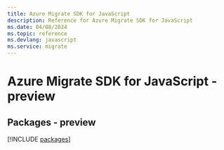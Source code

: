 ```yaml
---
title: Azure Migrate SDK for JavaScript
description: Reference for Azure Migrate SDK for JavaScript
ms.date: 04/08/2024
ms.topic: reference
ms.devlang: javascript
ms.service: migrate
---
```

# Azure Migrate SDK for JavaScript - preview
## Packages - preview
[!INCLUDE [packages](migrate-index.md)]